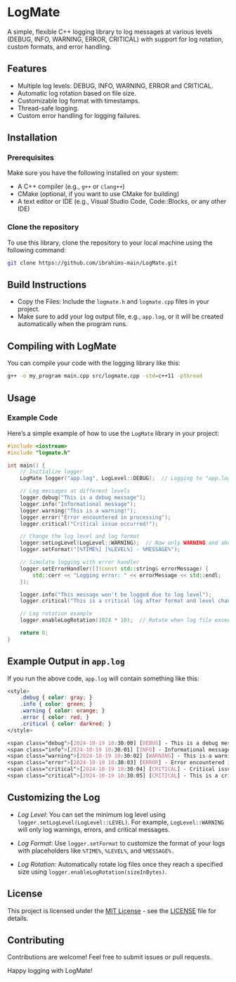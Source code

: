 # LogMate

A simple, flexible C++ logging library to log messages at various levels (DEBUG, INFO, WARNING, ERROR, CRITICAL) with support for log rotation, custom formats, and error handling.

## Features

- Multiple log levels: DEBUG, INFO, WARNING, ERROR and CRITICAL.
- Automatic log rotation based on file size.
- Customizable log format with timestamps.
- Thread-safe logging.
- Custom error handling for logging failures.

## Installation

### Prerequisites

Make sure you have the following installed on your system:
- A C++ compiler (e.g., `g++` or `clang++`)
- CMake (optional, if you want to use CMake for building)
- A text editor or IDE (e.g., Visual Studio Code, Code::Blocks, or any other IDE)

### Clone the repository

To use this library, clone the repository to your local machine using the following command:

```bash
git clone https://github.com/ibrahims-main/LogMate.git
```

## Build Instructions

- Copy the Files: Include the `logmate.h` and `logmate.cpp` files in your project.
- Make sure to add your log output file, e.g., `app.log`, or it will be created automatically when the program runs.

## Compiling with LogMate

You can compile your code with the logging library like this:

```bash
g++ -o my_program main.cpp src/logmate.cpp -std=c++11 -pthread
```

## Usage

### Example Code

Here’s a simple example of how to use the `LogMate` library in your project:

```c++
#include <iostream>
#include "logmate.h"

int main() {
    // Initialize logger
    LogMate logger("app.log", LogLevel::DEBUG);  // Logging to "app.log" with DEBUG level

    // Log messages at different levels
    logger.debug("This is a debug message");
    logger.info("Informational message");
    logger.warning("This is a warning!");
    logger.error("Error encountered in processing");
    logger.critical("Critical issue occurred!");

    // Change the log level and log format
    logger.setLogLevel(LogLevel::WARNING);  // Now only WARNING and above will be logged
    logger.setFormat("[%TIME%] [%LEVEL%] - %MESSAGE%");

    // Simulate logging with error handler
    logger.setErrorHandler([](const std::string& errorMessage) {
        std::cerr << "Logging error: " << errorMessage << std::endl;
    });

    logger.info("This message won't be logged due to log level");
    logger.critical("This is a critical log after format and level change!");

    // Log rotation example
    logger.enableLogRotation(1024 * 10);  // Rotate when log file exceeds 10KB

    return 0;
}
```

## Example Output in `app.log`

If you run the above code, `app.log` will contain something like this:

```css
<style>
    .debug { color: gray; }
    .info { color: green; }
    .warning { color: orange; }
    .error { color: red; }
    .critical { color: darkred; }
</style>

<span class="debug">[2024-10-19 10:30:00] [DEBUG] - This is a debug message</span><br>
<span class="info">[2024-10-19 10:30:01] [INFO] - Informational message</span><br>
<span class="warning">[2024-10-19 10:30:02] [WARNING] - This is a warning!</span><br>
<span class="error">[2024-10-19 10:30:03] [ERROR] - Error encountered in processing</span><br>
<span class="critical">[2024-10-19 10:30:04] [CRITICAL] - Critical issue occurred!</span><br>
<span class="critical">[2024-10-19 10:30:05] [CRITICAL] - This is a critical log after format and level change!</span>
```

## Customizing the Log

- *Log Level*: You can set the minimum log level using `logger.setLogLevel(LogLevel::LEVEL)`. For example, `LogLevel::WARNING` will only log warnings, errors, and critical messages.

- *Log Format*: Use `logger.setFormat` to customize the format of your logs with placeholders like `%TIME%`, `%LEVEL%`, and `%MESSAGE%.`

- *Log Rotation*: Automatically rotate log files once they reach a specified size using `logger.enableLogRotation(sizeInBytes)`.

## License

This project is licensed under the [MIT License](LICENSE) - see the [LICENSE](LICENSE) file for details.

## Contributing

Contributions are welcome! Feel free to submit issues or pull requests.

Happy logging with LogMate!